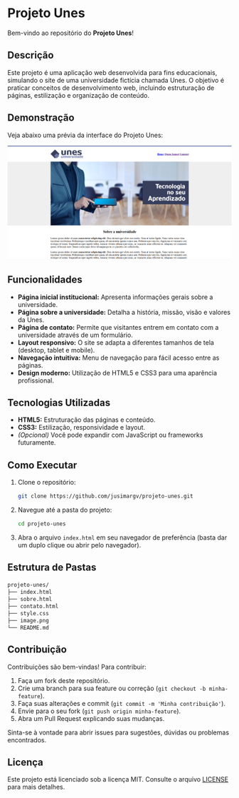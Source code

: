 # Projeto Unes

Bem-vindo ao repositório do **Projeto Unes**!

## Descrição

Este projeto é uma aplicação web desenvolvida para fins educacionais, simulando o site de uma universidade fictícia chamada Unes. O objetivo é praticar conceitos de desenvolvimento web, incluindo estruturação de páginas, estilização e organização de conteúdo.

## Demonstração

Veja abaixo uma prévia da interface do Projeto Unes:

![Demonstração do Projeto Unes](/image/image.png)

## Funcionalidades

- **Página inicial institucional:** Apresenta informações gerais sobre a universidade.
- **Página sobre a universidade:** Detalha a história, missão, visão e valores da Unes.
- **Página de contato:** Permite que visitantes entrem em contato com a universidade através de um formulário.
- **Layout responsivo:** O site se adapta a diferentes tamanhos de tela (desktop, tablet e mobile).
- **Navegação intuitiva:** Menu de navegação para fácil acesso entre as páginas.
- **Design moderno:** Utilização de HTML5 e CSS3 para uma aparência profissional.

## Tecnologias Utilizadas

- **HTML5:** Estruturação das páginas e conteúdo.
- **CSS3:** Estilização, responsividade e layout.
- *(Opcional)* Você pode expandir com JavaScript ou frameworks futuramente.

## Como Executar

1. Clone o repositório:
    ```bash
    git clone https://github.com/jusimargv/projeto-unes.git
    ```
2. Navegue até a pasta do projeto:
    ```bash
    cd projeto-unes
    ```
3. Abra o arquivo `index.html` em seu navegador de preferência (basta dar um duplo clique ou abrir pelo navegador).

## Estrutura de Pastas

```
projeto-unes/
├── index.html
├── sobre.html
├── contato.html
├── style.css
├── image.png
└── README.md
```

## Contribuição

Contribuições são bem-vindas! Para contribuir:

1. Faça um fork deste repositório.
2. Crie uma branch para sua feature ou correção (`git checkout -b minha-feature`).
3. Faça suas alterações e commit (`git commit -m 'Minha contribuição'`).
4. Envie para o seu fork (`git push origin minha-feature`).
5. Abra um Pull Request explicando suas mudanças.

Sinta-se à vontade para abrir issues para sugestões, dúvidas ou problemas encontrados.

## Licença

Este projeto está licenciado sob a licença MIT. Consulte o arquivo [LICENSE](LICENSE) para mais detalhes.